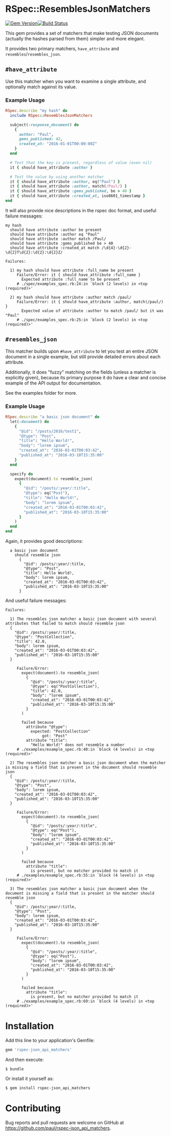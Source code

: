 # RSpec::ResemblesJsonMatchers

[![Gem Version](https://badge.fury.io/rb/rspec-json_api_matchers.svg)](https://badge.fury.io/rb/rspec-json_api_matchers)[![Build Status](https://travis-ci.org/paul/rspec-json_api_matchers.svg?branch=master)](https://travis-ci.org/paul/rspec-json_api_matchers)

This gem provides a set of matchers that make testing JSON documents (actually
the hashes parsed from them) simpler and more elegant.

It provides two primary matchers, `have_attribute` and `resembles`/`resembles_json`.

## `#have_attribute`

Use this matcher when you want to examine a single attribute, and optionally
match against its value.

### Example Usage

```ruby
RSpec.describe "my hash" do
  include RSpec::ResemblesJsonMatchers

  subject(:response_document) do
    {
      author: "Paul",
      gems_published: 42,
      created_at: "2016-01-01T00:00:00Z"
    }
  end

  # Test that the key is present, regardless of value (even nil)
  it { should have_attribute :author }

  # Test the value by using another matcher
  it { should have_attribute :author, eq("Paul") }
  it { should have_attribute :author, match(/Paul/) }
  it { should have_attribute :gems_published, be > 40 }
  it { should have_attribute :created_at, iso8601_timestamp }
end
```

It will also provide nice descriptions in the rspec doc format, and useful
failure messages:

```
my hash
  should have attribute :author be present
  should have attribute :author eq "Paul"
  should have attribute :author match /Paul/
  should have attribute :gems_published be > 40
  should have attribute :created_at match /\d{4}-\d{2}-\d{2}T\d{2}:\d{2}:\d{2}Z/
```

```
Failures:

  1) my hash should have attribute :full_name be present
     Failure/Error: it { should have_attribute :full_name }
       Expected attribute :full_name to be present
     # ./spec/examples_spec.rb:24:in `block (2 levels) in <top (required)>'

  2) my hash should have attribute :author match /paul/
     Failure/Error: it { should have_attribute :author, match(/paul/) }
       Expected value of attribute :author to match /paul/ but it was "Paul"
     # ./spec/examples_spec.rb:25:in `block (2 levels) in <top (required)>'
```

## `#resembles_json`

This matcher builds upon `#have_attribute` to let you test an entire JSON document in a single example, but still provide detailed errors about each attribute.

Additionally, it does "fuzzy" matching on the fields (unless a matcher is explicitly given), because its primary purpose it do have a clear and concise example of the API output for documentation.

See the examples folder for more.

### Example Usage

```ruby
RSpec.describe "a basic json document" do
  let(:document) do
    {
      "@id": "/posts/2016/test1",
      "@type": "Post",
      "title": "Hello World!",
      "body": "lorem ipsum",
      "created_at": "2016-03-01T00:03:42",
      "published_at": "2016-03-10T15:35:00"
    }
  end

  specify do
    expect(document).to resemble_json(
      {
        "@id": "/posts/:year/:title",
        "@type": eq("Post"),
        "title": "Hello World!",
        "body": "lorem ipsum",
        "created_at": "2016-03-01T00:03:42",
        "published_at": "2016-03-10T15:35:00"
      }
    )
  end
end
```

Again, it provides good descriptions:

```
  a basic json document
    should resemble json
      {
        "@id": /posts/:year/:title,
        "@type": "Post",
        "title": Hello World!,
        "body": lorem ipsum,
        "created_at": "2016-03-01T00:03:42",
        "published_at": "2016-03-10T15:35:00"
      }
```

And useful failure messages:

```
Failures:

  1) The resembles json matcher a basic json document with several attributes that failed to match should resemble json
  {
    "@id": /posts/:year/:title,
    "@type": "PostCollection",
    "title": 42.0,
    "body": lorem ipsum,
    "created_at": "2016-03-01T00:03:42",
    "published_at": "2016-03-10T15:35:00"
  }

     Failure/Error:
       expect(document).to resemble_json(
         {
           "@id": "/posts/:year/:title",
           "@type": eq("PostCollection"),
           "title": 42.0,
           "body": "lorem ipsum",
           "created_at": "2016-03-01T00:03:42",
           "published_at": "2016-03-10T15:35:00"
         }
       )

       failed because
         attribute "@type":
           expected: "PostCollection"
                got: "Post"
         attribute "title":
           "Hello World!" does not resemble a number
     # ./examples/example_spec.rb:40:in `block (4 levels) in <top (required)>'

  2) The resembles json matcher a basic json document when the matcher is missing a field that is present in the document should resemble json
  {
    "@id": /posts/:year/:title,
    "@type": "Post",
    "body": lorem ipsum,
    "created_at": "2016-03-01T00:03:42",
    "published_at": "2016-03-10T15:35:00"
  }

     Failure/Error:
       expect(document).to resemble_json(
         {
           "@id": "/posts/:year/:title",
           "@type": eq("Post"),
           "body": "lorem ipsum",
           "created_at": "2016-03-01T00:03:42",
           "published_at": "2016-03-10T15:35:00"
         }
       )

       failed because
         attribute "title":
           is present, but no matcher provided to match it
     # ./examples/example_spec.rb:55:in `block (4 levels) in <top (required)>'

  3) The resembles json matcher a basic json document when the document is missing a field that is present in the matcher should resemble json
  {
    "@id": /posts/:year/:title,
    "@type": "Post",
    "body": lorem ipsum,
    "created_at": "2016-03-01T00:03:42",
    "published_at": "2016-03-10T15:35:00"
  }

     Failure/Error:
       expect(document).to resemble_json(
         {
           "@id": "/posts/:year/:title",
           "@type": eq("Post"),
           "body": "lorem ipsum",
           "created_at": "2016-03-01T00:03:42",
           "published_at": "2016-03-10T15:35:00"
         }
       )

       failed because
         attribute "title":
           is present, but no matcher provided to match it
     # ./examples/example_spec.rb:69:in `block (4 levels) in <top (required)>'
```


# Installation

Add this line to your application's Gemfile:

```ruby
gem 'rspec-json_api_matchers'
```

And then execute:

    $ bundle

Or install it yourself as:

    $ gem install rspec-json_api_matchers

# Contributing

Bug reports and pull requests are welcome on GitHub at https://github.com/paul/rspec-json_api_matchers.

